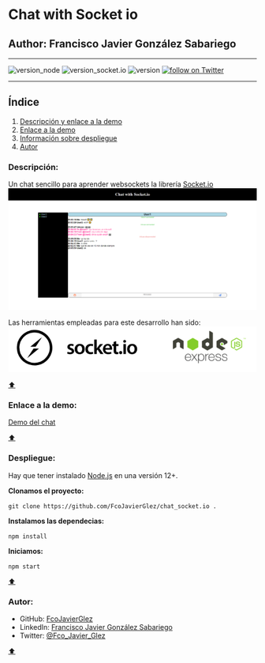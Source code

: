 # Chat with Socket io
## Author: Francisco Javier González Sabariego

---

<div style="text-align: left;">
    <img src="https://img.shields.io/badge/Node.js-12.14.1-brightgreen" alt="version_node">
    <img src="https://img.shields.io/badge/Socket.io-4.1.2-lightgrey" alt="version_socket.io">
    <img src="https://img.shields.io/badge/version-1.0.1-blue" alt="version">
    <a href="https://twitter.com/intent/follow?screen_name=Fco_Javier_Glez" target="_blank">
        <img src="https://img.shields.io/twitter/follow/Fco_Javier_Glez?style=social&logo=twitter" alt="follow on Twitter">
    </a>
</div>

---

## Índice 
1. [Descripción y enlace a la demo](#descripción)
2. [Enlace a la demo](#enlace-a-la-demo)
3. [Información sobre despliegue](#despliegue)
4. [Autor](#autor)

### Descripción:
Un chat sencillo para aprender websockets la librería [Socket.io](https://socket.io/)
![User1](readme_img/user1.png)

Las herramientas empleadas para este desarrollo han sido:
![Herramientas empleadas](readme_img/logos.png)

[:arrow_up:](#chat-with-socket-io)

### Enlace a la demo:
[Demo del chat](https://example-chat-socketio.herokuapp.com/)

[:arrow_up:](#chat-with-socket-io)


### Despliegue:

Hay que tener instalado [Node.js](https://nodejs.org/es/) en una versión 12+.

**Clonamos el proyecto:**
```
git clone https://github.com/FcoJavierGlez/chat_socket.io .
```

**Instalamos las dependecias:**
```
npm install
```

**Iniciamos:**
```
npm start
```

[:arrow_up:](#chat-with-socket-io)

### Autor:
- GitHub: [FcoJavierGlez](https://github.com/FcoJavierGlez)
- LinkedIn: [Francisco Javier González Sabariego](https://www.linkedin.com/in/francisco-javier-gonz%C3%A1lez-sabariego-51052a175/)
- Twitter: [@Fco_Javier_Glez](https://twitter.com/Fco_Javier_Glez)

[:arrow_up:](#chat-with-socket-io)
